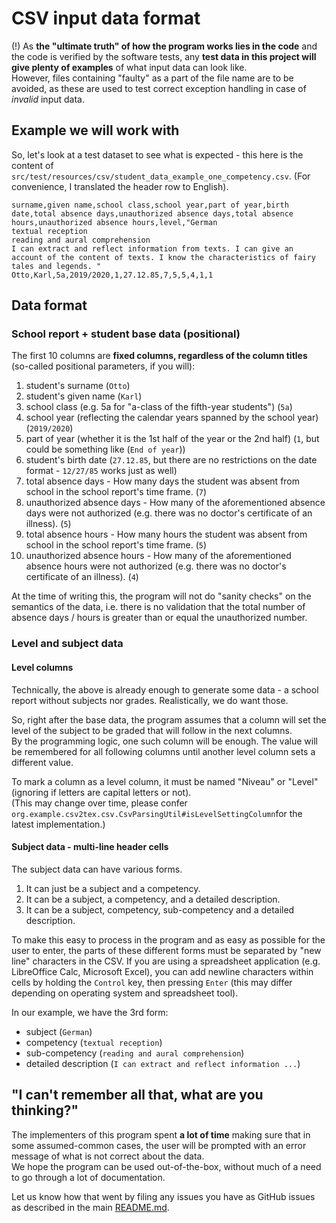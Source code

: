 # CSV input data format

(!) As **the "ultimate truth" of how the program works lies in the code** and the code is verified by the 
software tests, any **test data in this project will give plenty of examples** of what input data can look like.   
However, files containing "faulty" as a part of the file name are to be avoided, as these are used to test correct 
exception handling in case of *invalid* input data. 

## Example we will work with 

So, let's look at a test dataset to see what is expected - this here is the content of `src/test/resources/csv/student_data_example_one_competency.csv`.
(For convenience, I translated the header row to English).

```
surname,given name,school class,school year,part of year,birth date,total absence days,unauthorized absence days,total absence hours,unauthorized absence hours,level,"German
textual reception
reading and aural comprehension
I can extract and reflect information from texts. I can give an account of the content of texts. I know the characteristics of fairy tales and legends. "
Otto,Karl,5a,2019/2020,1,27.12.85,7,5,5,4,1,1
```

## Data format

### School report + student base data (positional)

The first 10 columns are **fixed columns, regardless of the column titles** (so-called positional parameters, if you will):

1. student's surname (`Otto`)
1. student's given name (`Karl`)
1. school class (e.g. 5a for "a-class of the fifth-year students") (`5a`)
1. school year (reflecting the calendar years spanned by the school year) (`2019/2020`)
1. part of year (whether it is the 1st half of the year or the 2nd half) (`1`, but could be something like (`End of year`))
1. student's birth date (`27.12.85`, but there are no restrictions on the date format - `12/27/85` works just as well)
1. total absence days - How many days the student was absent from school in the school report's time frame. (`7`)
1. unauthorized absence days - How many of the aforementioned absence days were not authorized (e.g. there was no doctor's certificate of an illness). (`5`)
1. total absence hours - How many hours the student was absent from school in the school report's time frame. (`5`)
1. unauthorized absence hours - How many of the aforementioned absence hours were not authorized (e.g. there was no doctor's certificate of an illness). (`4`)

At the time of writing this, the program will not do "sanity checks" on the semantics of the data, 
i.e. there is no validation that the total number of absence days / hours is greater than or equal the unauthorized number.

### Level and subject data 

#### Level columns 

Technically, the above is already enough to generate some data - a school report without subjects nor grades. 
Realistically, we do want those.  

So, right after the base data, the program assumes that a column will set the level of the subject to be graded that 
will follow in the next columns.   
By the programming logic, one such column will be enough. The value will be remembered for all following columns until 
another level column sets a different value.

To mark a column as a level column, it must be named "Niveau" or "Level" (ignoring if letters are capital letters or not).  
(This may change over time, please confer `org.example.csv2tex.csv.CsvParsingUtil#isLevelSettingColumn`for the latest implementation.)

#### Subject data - multi-line header cells 

The subject data can have various forms. 

1. It can just be a subject and a competency.
2. It can be a subject, a competency, and a detailed description.
3. It can be a subject, competency, sub-competency and a detailed description.

To make this easy to process in the program and as easy as possible for the user to enter, 
the parts of these different forms must be separated by "new line" characters in the CSV. 
If you are using a spreadsheet application (e.g. LibreOffice Calc, Microsoft Excel), you can add newline characters 
within cells by holding the `Control` key, then pressing `Enter` (this may differ depending on operating system and 
spreadsheet tool).

In our example, we have the 3rd form:
* subject (`German`)
* competency (`textual reception`)
* sub-competency (`reading and aural comprehension`)
* detailed description (`I can extract and reflect information ...`)

## "I can't remember all that, what are you thinking?"

The implementers of this program spent **a lot of time** making sure that in some assumed-common cases, the user will be 
prompted with an error message of what is not correct about the data.  
We hope the program can be used out-of-the-box, without much of a need to go through a lot of documentation.  

Let us know how that went by filing any issues you have as GitHub issues as described in the main [README.md](../README.md).